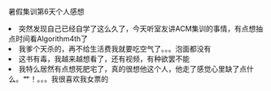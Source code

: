 <br>暑假集训第6天个人感想</br>
<li>突然发现自己已经自学了这么久了，今天听室友讲ACM集训的事情，有点想抽点时间看Algorithm4th了</li>
<li>我爹个天杀的，再不给生活费我就要吃空气了。。。泡面都没有</li>

<li>这书有毒，我越来越想看了，还有视频，有种欲罢不能</li>
<li>我特么居然有点想死肥宅了，真的很想他这个人，他走了感觉心里缺了点什么。艹！。。。我很喜欢我女票的</li>
